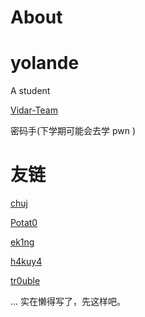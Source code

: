 # About


# yolande

A student

[Vidar-Team](https://vidar.club/)

密码手(下学期可能会去学 pwn )

# 友链
[chuj](https://cjovi.icu/ '不好好学习，生活中就会多出许多魔法和奇迹')

[Potat0](https://potat0.cc/ 'Potat0tatoP')

[ek1ng](https://ek1ng.com 'Focus on security and web development')

[h4kuy4](https://hakuya.work '恋恋真可爱.jpg')

[tr0uble](https://clingm.top)

...
实在懒得写了，先这样吧。

